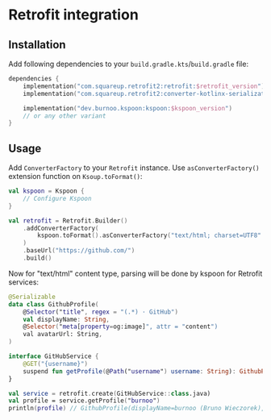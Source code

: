 # Retrofit integration

## Installation
Add following dependencies to your `build.gradle.kts`/`build.gradle` file:

```kotlin
dependencies {
    implementation("com.squareup.retrofit2:retrofit:$retrofit_version")
    implementation("com.squareup.retrofit2:converter-kotlinx-serialization:$retrofit_version")

    implementation("dev.burnoo.kspoon:kspoon:$kspoon_version")
    // or any other variant
}
```

## Usage
Add `ConverterFactory` to your `Retrofit` instance. Use `asConverterFactory()` extension function on `Ksoup.toFormat()`:

```kotlin
val kspoon = Kspoon {
    // Configure Kspoon
}

val retrofit = Retrofit.Builder()
    .addConverterFactory(
        kspoon.toFormat().asConverterFactory("text/html; charset=UTF8".toMediaType())
    )
    .baseUrl("https://github.com/")
    .build()
```

Now for "text/html" content type, parsing will be done by kspoon for Retrofit services:

```kotlin
@Serializable
data class GithubProfile(
    @Selector("title", regex = "(.*) · GitHub")
    val displayName: String,
    @Selector("meta[property=og:image]", attr = "content")
    val avatarUrl: String,
)

interface GitHubService {
    @GET("{username}")
    suspend fun getProfile(@Path("username") username: String): GithubProfile
}

val service = retrofit.create(GitHubService::class.java)
val profile = service.getProfile("burnoo")
println(profile) // GithubProfile(displayName=burnoo (Bruno Wieczorek), avatarUrl=https://avatars.githubusercontent.com/u/17478192?v=4)
```

